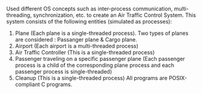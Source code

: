 Used different OS concepts such as inter-process communication, multi-threading, synchronization, etc. to create an Air Traffic Control System.
This system consists of the following entities (simulated as processes):
  1. Plane (Each plane is a single-threaded process). Two types of planes are considered : Passanger plane & Cargo plane.
  2. Airport (Each airport is a multi-threaded process)
  3. Air Traffic Controller (This is a single-threaded process)
  4. Passenger traveling on a specific passenger plane (Each passenger process is a child of the corresponding plane process and each passenger process is single-threaded)
  5. Cleanup (This is a single-threaded process)
All programs are POSIX-compliant C programs.
